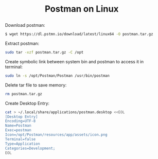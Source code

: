 <h1 align="center">

Postman on Linux

</h1>

Download postman:
```bash
$ wget https://dl.pstmn.io/download/latest/linux64 -O postman.tar.gz
```
Extract postman:
```bash
sudo tar -xzf postman.tar.gz -C /opt
```
Create symbolic link between system bin and postman to access it in terminal:
```bash
sudo ln -s /opt/Postman/Postman /usr/bin/postman
```
Delete tar file to save memory:
```bash
rm postman.tar.gz
````
Create Desktop Entry:

```bash
cat > ~/.local/share/applications/postman.desktop <<EOL
[Desktop Entry]
Encoding=UTF-8
Name=Postman
Exec=postman
Icon=/opt/Postman/resources/app/assets/icon.png
Terminal=false
Type=Application
Categories=Development;
EOL
```
